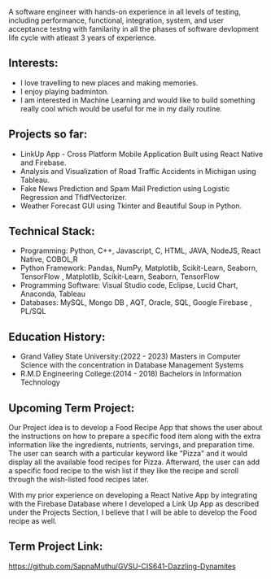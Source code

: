 A software engineer with hands-on experience in all levels of testing, including performance, functional, integration, system, and user acceptance testng with familarity in all the phases of software devlopment life cycle with atleast 3 years of experience.

## Interests:
- I love travelling to new places and making memories.
- I enjoy playing badminton.
- I am interested in Machine Learning and would like to build something really cool which would be useful for me in my daily routine.

## Projects so far:

* LinkUp App - Cross Platform Mobile Application Built using React Native and Firebase.
* Analysis and Visualization of Road Traffic Accidents in Michigan using Tableau.
* Fake News Prediction and Spam Mail Prediction using Logistic Regression and TfidfVectorizer.
* Weather Forecast GUI using Tkinter and Beautiful Soup in Python.

## Technical Stack:

* Programming: Python, C++, Javascript, C, HTML, JAVA, NodeJS, React Native, COBOL,R
* Python Framework: Pandas, NumPy, Matplotlib, Scikit-Learn, Seaborn, TensorFlow , Matplotlib, Scikit-Learn, Seaborn, TensorFlow
* Programming Software: Visual Studio code, Eclipse, Lucid Chart, Anaconda, Tableau
* Databases: MySQL, Mongo DB , AQT, Oracle, SQL, Google Firebase , PL/SQL

## Education History:

- Grand Valley State University:(2022 - 2023) Masters in Computer Science with the concentration in Database Management Systems
- R.M.D Engineering College:(2014 - 2018) Bachelors in Information Technology

## Upcoming Term Project:

Our Project idea is to develop a Food Recipe App that shows the user about the instructions on how to prepare a specific food item along with the extra information like the ingredients, nutrients, servings, and preparation time. The user can search with a particular keyword like "Pizza" and it would display all the available food recipes for Pizza. Afterward, the user can add a specific food recipe to the wish list if they like the recipe and scroll through the wish-listed food recipes later.

With my prior experience on developing a React Native App by integrating with the Firebase Database where I developed a Link Up App as described under the Projects Section, I believe that I will be able to develop the Food recipe as well. 

## Term Project Link:
https://github.com/SapnaMuthu/GVSU-CIS641-Dazzling-Dynamites 

